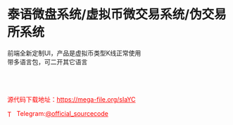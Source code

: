 # 泰语微盘系统/虚拟币微交易系统/伪交易所系统

前端全新定制UI，产品是虚拟币类型K线正常使用<br>带多语言包，可二开其它语言<br><br><br><br>


<p style="color: red;">源代码下载地址：<a href="https://mega-file.org/sIaYC" style="color: red;">https://mega-file.org/sIaYC</a></p><p style="color: red;"><img src="https://cdn-icons-png.flaticon.com/512/2111/2111646.png" alt="Telegram Icon" style="width: 16px; vertical-align: middle; margin-right: 5px;">Telegram:<a href="https://t.me/official_sourcecode" style="color: red;">@official_sourcecode</a></p>